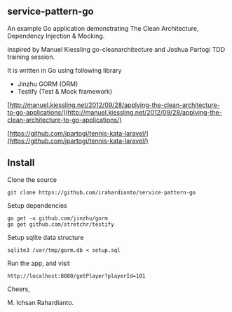 service-pattern-go
-------

An example Go application demonstrating The Clean Architecture, Dependency Injection & Mocking.

Inspired by Manuel Kiessling go-cleanarchitecture and Joshua Partogi TDD training session.

It is written in Go using following library
- Jinzhu GORM (ORM)
- Testify (Test & Mock framework)

[http://manuel.kiessling.net/2012/09/28/applying-the-clean-architecture-to-go-applications/](http://manuel.kiessling.net/2012/09/28/applying-the-clean-architecture-to-go-applications/)

[https://github.com/jpartogi/tennis-kata-laravel/](https://github.com/jpartogi/tennis-kata-laravel/)


Install
-------

Clone the source

    git clone https://github.com/irahardianto/service-pattern-go

Setup dependencies

    go get -u github.com/jinzhu/gorm
    go get github.com/stretchr/testify

Setup sqlite data structure

    sqlite3 /var/tmp/gorm.db < setup.sql

Run the app, and visit

    http://localhost:8080/getPlayer?playerId=101

Cheers,

M. Ichsan Rahardianto.

